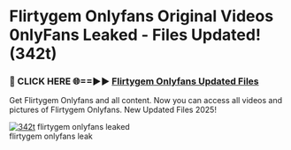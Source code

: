 # Flirtygem Onlyfans Original Videos 0nlyFans Leaked - Files Updated! (342t)

<h3>🔴 CLICK HERE 🌐==►► <a href="https://tinyurl.com/3hn5wdd3" rel="nofollow">Flirtygem Onlyfans Updated Files</a></h3>

Get Flirtygem Onlyfans and all content. Now you can access all videos and pictures of Flirtygem Onlyfans. New Updated Files 2025!

[![342t](https://i.imgur.com/4HnBqBT.gif)](https://tinyurl.com/3hn5wdd3)
flirtygem onlyfans leaked<br>
flirtygem onlyfans leak